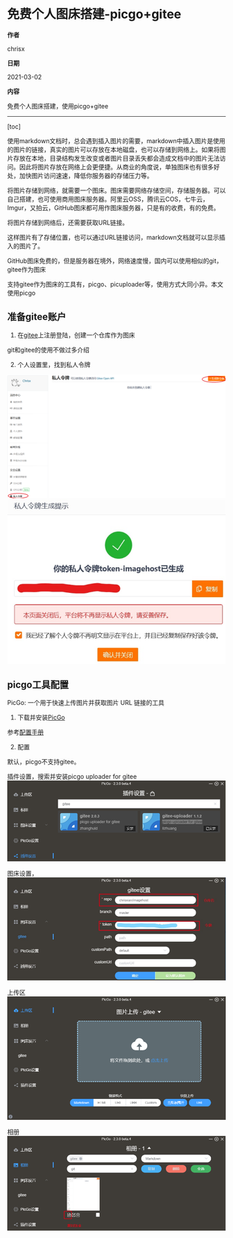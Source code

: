 # 免费个人图床搭建-picgo+gitee

**作者**

chrisx

**日期**

2021-03-02

**内容**

免费个人图床搭建，使用picgo+gitee

------

[toc]

使用markdown文档时，总会遇到插入图片的需要，markdown中插入图片是使用的图片的链接，真实的图片可以存放在本地磁盘，也可以存储到网络上。如果将图片存放在本地，目录结构发生改变或者图片目录丢失都会造成文档中的图片无法访问。因此将图片存放在网络上会更便捷。从商业的角度说，单独图床也有很多好处，加快图片访问速速，降低你服务器的存储压力等。

将图片存储到网络，就需要一个图床。图床需要网络存储空间，存储服务器。可以自己搭建，也可使用商用图床服务器。阿里云OSS，腾讯云COS，七牛云，Imgur，又拍云，GitHub图床都可用作图床服务器，只是有的收费，有的免费。

将图片存储到网络后，还需要获取URL链接。

这样图片有了存储位置，也可以通过URL链接访问，markdown文档就可以显示插入的图片了。

GitHub图床免费的，但是服务器在境外，网络速度慢，国内可以使用相似的git，gitee作为图床

支持gitee作为图床的工具有，picgo、picuploader等，使用方式大同小异。本文使用picgo

## 准备gitee账户

1. 在[gitee](https://gitee.com)上注册登陆，创建一个仓库作为图床

git和gitee的使用不做过多介绍

2. 个人设置里，找到私人令牌

![token1](../image/20210301gitee-token1.png)
![token2](../image/20210301gitee-token2.jpg)

## picgo工具配置

PicGo: 一个用于快速上传图片并获取图片 URL 链接的工具

1. 下载并安装[PicGo](https://github.com/Molunerfinn/PicGo)

参考[配置手册](https://picgo.github.io/PicGo-Doc/zh/guide/)

2. 配置

默认，picgo不支持gitee。

插件设置，搜索并安装picgo uploader for gitee
![conf2](../image/20210301picgo-conf2.png)

图床设置，
![conf3](../image/20210301picgo-conf3.jpg)

上传区
![conf4](../image/20210301picgo-conf4.png)

相册
![conf5](../image/20210301picgo-conf5.png)
